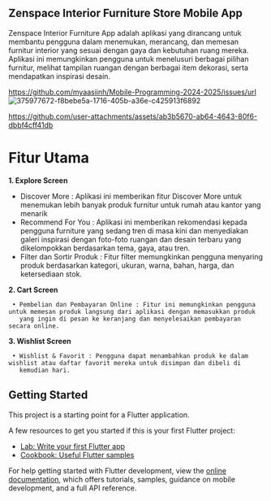 ## Zenspace Interior Furniture Store Mobile App
Zenspace Interior Furniture App adalah aplikasi yang dirancang untuk membantu pengguna dalam menemukan, merancang, dan memesan furnitur interior yang sesuai dengan gaya dan kebutuhan ruang mereka. Aplikasi ini memungkinkan pengguna untuk menelusuri berbagai pilihan furnitur, melihat tampilan ruangan dengan berbagai item dekorasi, serta mendapatkan inspirasi desain.

https://github.com/myaasiinh/Mobile-Programming-2024-2025/issues/url
![375977672-f8bebe5a-1716-405b-a36e-c425913f6892](https://github.com/user-attachments/assets/208a90b4-f04a-4779-92fa-705f3f1dce1f)

https://github.com/user-attachments/assets/ab3b5670-ab64-4643-80f6-dbbf4cff41db

# Fitur Utama
**1. Explore Screen**
- Discover More : Aplikasi ini memberikan fitur Discover More untuk menemukan lebih banyak produk furnitur untuk rumah atau kantor yang menarik
- Recommend For You : Aplikasi ini memberikan rekomendasi kepada pengguna furniture yang sedang tren di masa kini dan menyediakan galeri inspirasi dengan foto-foto ruangan dan desain terbaru yang dikelompokkan berdasarkan tema, gaya, atau tren.
- Filter dan Sortir Produk : Fitur filter memungkinkan pengguna menyaring produk berdasarkan kategori, ukuran, warna, bahan, harga, dan 
       ketersediaan stok.
       
**2. Cart Screen**

     • Pembelian dan Pembayaran Online : Fitur ini memungkinkan pengguna untuk memesan produk langsung dari aplikasi dengan memasukkan produk 
       yang ingin di pesan ke keranjang dan menyelesaikan pembayaran secara online.
       
**3. Wishlist Screen**

     • Wishlist & Favorit : Pengguna dapat menambahkan produk ke dalam wishlist atau daftar favorit mereka untuk disimpan dan dibeli di 
       kemudian hari.

## Getting Started

This project is a starting point for a Flutter application.

A few resources to get you started if this is your first Flutter project:

- [Lab: Write your first Flutter app](https://docs.flutter.dev/get-started/codelab)
- [Cookbook: Useful Flutter samples](https://docs.flutter.dev/cookbook)

For help getting started with Flutter development, view the
[online documentation](https://docs.flutter.dev/), which offers tutorials,
samples, guidance on mobile development, and a full API reference.
